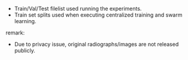 - Train/Val/Test filelist used running the experiments. 
- Train set splits used when executing centralized training and swarm learning.

remark:
- Due to privacy issue, original radiographs/images are not released publicly.

